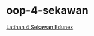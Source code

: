 # oop-4-sekawan

<a href="https://edunexcontentprodhot.blob.core.windows.net/edunex/2025/73086-Object-Oriented-Programming-Parent-Class/330664-Week-3/task/1741339403422W03B2CLatihan4Sekawanpdf?sv=2024-11-04&spr=https&st=2025-03-07T09%3A23%3A24Z&se=2027-03-07T09%3A23%3A24Z&sr=b&sp=r&sig=h4vDwkGN8Q19EFFLbRmh4oRtiWMfXCPUG1Nwk1EKq6A%3D&rsct=application%2Fpdf">Latihan 4 Sekawan Edunex</a>
